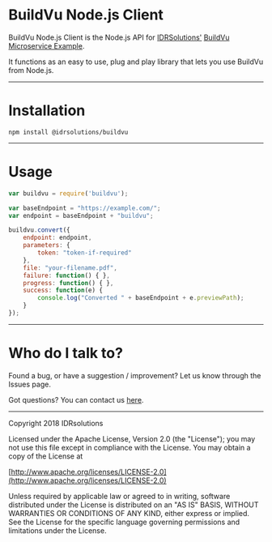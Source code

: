 # BuildVu Node.js Client #

BuildVu Node.js Client is the Node.js API for [IDRSolutions'](https://www.idrsolutions.com) [BuildVu Microservice Example](https://github.com/idrsolutions/buildvu-microservice-example).

It functions as an easy to use, plug and play library that lets you use BuildVu from Node.js. 

-----

# Installation #

```
npm install @idrsolutions/buildvu
```

-----

# Usage #

```javascript
var buildvu = require('buildvu');

var baseEndpoint = "https://example.com/";
var endpoint = baseEndpoint + "buildvu";

buildvu.convert({
    endpoint: endpoint,
    parameters: {
        token: "token-if-required"
    },
    file: "your-filename.pdf",
    failure: function() { },
    progress: function() { },
    success: function(e) {
        console.log("Converted " + baseEndpoint + e.previewPath);
    }
});
```

-----

# Who do I talk to? #

Found a bug, or have a suggestion / improvement? Let us know through the Issues page.

Got questions? You can contact us [here](https://idrsolutions.zendesk.com/hc/en-us/requests/new).

-----

Copyright 2018 IDRsolutions

Licensed under the Apache License, Version 2.0 (the "License");
you may not use this file except in compliance with the License.
You may obtain a copy of the License at

[http://www.apache.org/licenses/LICENSE-2.0](http://www.apache.org/licenses/LICENSE-2.0)

Unless required by applicable law or agreed to in writing, software
distributed under the License is distributed on an "AS IS" BASIS,
WITHOUT WARRANTIES OR CONDITIONS OF ANY KIND, either express or implied.
See the License for the specific language governing permissions and
limitations under the License.